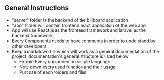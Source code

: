 ## General Instructions
- "server" folder is the backend of the billboard application
- "app" folder will contain frontend react application of the web app
- App will use React.js as the frontend framework and laravel as the backend framework
- Every Components needs to have comments in order to understand by other developers
- Keep a markdown file which will work as a general documentation of the project, documentation's general structure is listed below
    - Explain Every component in simple language
    - Note down every used function and their usage
    - Purpose of each folders and files